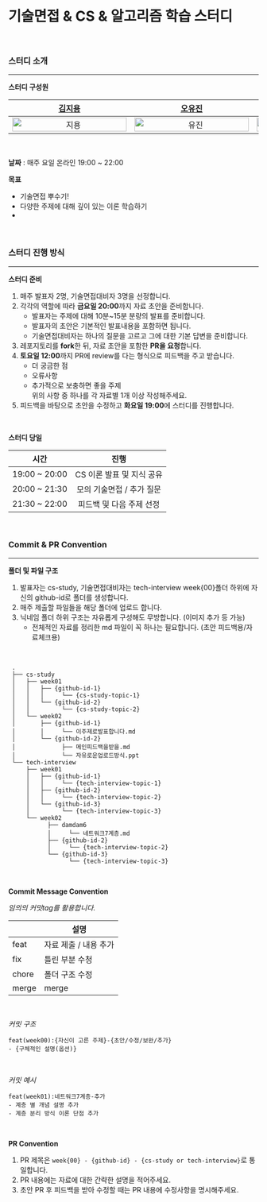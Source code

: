 # 기술면접 & CS & 알고리즘 학습 스터디

<br>

### 스터디 소개

---

**스터디 구성원**

| [김지용](https://github.com/) | [오유진](https://github.com/) | [이민규](https://github.com/) | [최성호](https://github.com/wonjunJ) |
|:---:|:---:|:---:|:---:|
| <img alt="지용" src="https://github.com/.png" width="230" height="100%"/> | <img alt="유진" src="https://github.com/.png" width="230" height="100%"/> | <img alt="민규" src="https://github.com/.png" width="230" height="100%"/> | <img alt="성호" src="https://github.com/.png" width="230" height="100%"/> |

<br>

**날짜** : 매주 요일 온라인 19:00 ~ 22:00

**목표**

- 기술면접 뿌수기!
- 다양한 주제에 대해 깊이 있는 이론 학습하기
- 
<br>

### 스터디 진행 방식

---

**스터디 준비**

1. 매주 발표자 2명, 기술면접대비자 3명을 선정합니다.
2. 각각의 역할에 따라 **금요일 20:00**까지 자료 초안을 준비합니다.<br>
    - 발표자는 주제에 대해 10분~15분 분량의 발표를 준비합니다.
    - 발표자의 초안은 기본적인 발표내용을 포함하면 됩니다.
    - 기술면접대비자는 하나의 질문을 고르고 그에 대한 기본 답변을 준비합니다.
3. 레포지토리를 **fork**한 뒤, 자료 초안을 포함한 **PR을 요청**합니다.
4. **토요일 12:00**까지 PR에 review를 다는 형식으로 피드백을 주고 받습니다.
   - 더 궁금한 점
   - 오류사항
   - 추가적으로 보충하면 좋을 주제 <br>
   위의 사항 중 하나를 각 자료별 1개 이상 작성해주세요.
5. 피드백을 바탕으로 초안을 수정하고 **화요일 19:00**에 스터디를 진행합니다.

<br>

**스터디 당일**
<br>

| 시간 | 진행 |
|:--:|:--:|
| 19:00 ~ 20:00 | CS 이론 발표 및 지식 공유 |
| 20:00 ~ 21:30 | 모의 기술면접 / 추가 질문 |
| 21:30 ~ 22:00 | 피드백 및 다음 주제 선정 |


<br>

### Commit & PR Convention

---

**폴더 및 파일 구조**

1. 발표자는 cs-study, 기술면접대비자는 tech-interview week{00}폴더 하위에 자신의 github-id로 폴더를 생성합니다.
2. 매주 제출할 파일들을 해당 폴더에 업로드 합니다.
3. 닉네임 폴더 하위 구조는 자유롭게 구성해도 무방합니다. (이미지 추가 등 가능)
   - 전체적인 자료를 정리한 md 파일이 꼭 하나는 필요합니다. (초안 피드백용/자료체크용)

<br>


     
     .
     ├── cs-study
     │   ├── week01
     │   │   ├── {github-id-1}
     │   │   │     └── {cs-study-topic-1}
     │   │   └── {github-id-2}
     │   │         └── {cs-study-topic-2}
     │   └── week02
     │       ├── {github-id-1}
     │       │     └── 이주제로발표합니다.md
     │       └── {github-id-2}
     │             ├── 메인피드백을받을.md
     │             └── 자유로운업로드방식.ppt
     └── tech-interview
         ├── week01
         │   ├── {github-id-1}
         │   │     └── {tech-interview-topic-1}
         │   ├── {github-id-2}
         │   │     └── {tech-interview-topic-2}
         │   └── {github-id-3}
         │         └── {tech-interview-topic-3}
         └── week02
               ├── damdam6
               │     └── 네트워크7계층.md
               ├── {github-id-2}
               │     └── {tech-interview-topic-2}
               └── {github-id-3}
                     └── {tech-interview-topic-3}
     

<br>

**Commit Message Convention**

*임의의 커밋tag를 활용합니다.*

|             | 설명            |
| ----------- |---------------|
| feat     | 자료 제출 / 내용 추가 |
| fix      | 틀린 부분 수청      |
| chore    | 폴더 구조 수정      |
| merge    | merge         |

<br>

*커밋 구조*

```
feat(week00):{자신이 고른 주제}-{초안/수정/보완/추가}
- {구체적인 설명(옵션)}
```

<br>

*커밋 예시*

```
feat(week01):네트워크7계층-추가
- 계층 별 개념 설명 추가
- 계층 분리 방식 이론 단점 추가
```

<br>

**PR Convention**

1. PR 제목은 `week{00} - {github-id} - {cs-study or tech-interview}`로 통일합니다.
2. PR 내용에는 자료에 대한 간략한 설명을 적어주세요.
3. 초안 PR 후 피드백을 받아 수정할 때는 PR 내용에 수정사항을 명시해주세요.
